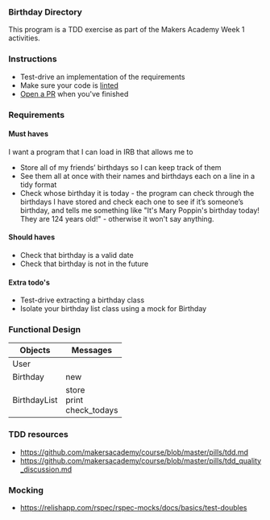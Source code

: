 ### Birthday Directory

This program is a TDD exercise as part of the Makers Academy Week 1 activities.

### Instructions

- Test-drive an implementation of the requirements
- Make sure your code is [linted](https://github.com/rubocop-hq/rubocop)
- [Open a PR](https://services.github.com/on-demand/github-cli/open-pull-request-github) when you've finished

### Requirements

#### Must haves
I want a program that I can load in IRB that allows me to
- Store all of my friends’ birthdays so I can keep track of them
- See them all at once with their names and birthdays each on a line in a tidy format
- Check whose birthday it is today - the program can check through the birthdays I have stored and check each one to see if it’s someone’s birthday, and tells me something like "It's Mary Poppin's birthday today! They are 124 years old!" - otherwise it won't say anything.

#### Should haves
- Check that birthday is a valid date
- Check that birthday is not in the future

#### Extra todo's
- Test-drive extracting a birthday class
- Isolate your birthday list class using a mock for Birthday

### Functional Design

| Objects      | Messages                                                    |
|--------------|-------------------------------------------------------------|
| User         |                                                             |
| Birthday     | new                                                         |
| BirthdayList | store<br>print<br>check_todays |


### TDD resources

- https://github.com/makersacademy/course/blob/master/pills/tdd.md
- https://github.com/makersacademy/course/blob/master/pills/tdd_quality_discussion.md

### Mocking

- https://relishapp.com/rspec/rspec-mocks/docs/basics/test-doubles
